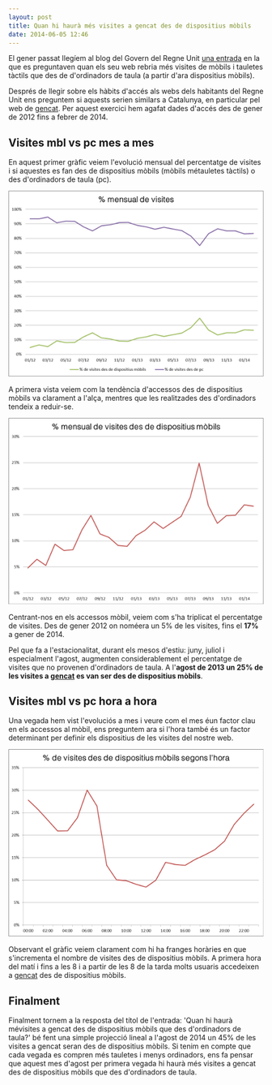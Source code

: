 ```yaml
---
layout: post
title: Quan hi haurà més visites a gencat des de dispositius mòbils
date: 2014-06-05 12:46
---
```

El gener passat llegíem al blog del Govern del Regne Unit [una entrada](https://gds.blog.gov.uk/2014/01/08/when-will-more-people-visit-gov-uk-using-a-mobile-or-tablet-than-a-pc/) en la que es preguntaven quan els seu web rebria més visites de mòbils i tauletes tàctils que des de d'ordinadors de taula (a partir d'ara dispositius mòbils).  

Després de llegir sobre els hàbits d'accés als webs dels habitants del Regne Unit ens preguntem si aquests serien similars a Catalunya, en particular  pel web de [gencat](http://www.gencat.cat). Per aquest exercici hem agafat dades d'accés des de gener de 2012 fins a febrer de 2014.  

## Visites mbl vs pc mes a mes
En aquest primer gràfic veiem l'evolució mensual del percentatge de visites i si aquestes es fan des de dispositius mòbils (mòbils métauletes tàctils) o des d'ordinadors de taula (pc). 

![% visites mbl vs pc mes a mes ](/img/201406_mensual_visites.png)

A primera vista veiem com la tendència d'accessos des de dispositius mòbils va clarament a l'alça, mentres que les realitzades des d'ordinadors tendeix a reduir-se.  

![% visites mbl ](/img/201406_mensual_visites_mobil.png)

Centrant-nos en els accessos mòbil, veiem com s'ha triplicat el percentatge de visites. Des de gener 2012 on noméera un 5% de les visites, fins el **17%** a gener de 2014.  

Pel que fa a l'estacionalitat, durant els mesos d'estiu: juny, juliol i especialment l'agost, augmenten considerablement el percentatge de visites que no provenen d'ordinadors de taula. A l'**agost de 2013 un 25% de les visites a [gencat](http://www.gencat.cat) 
es van ser des de dispositius mòbils**.   

## Visites mbl vs pc hora a hora
Una vegada hem vist l'evoluciós a mes i veure com el mes éun factor clau en els accessos al mòbil, ens preguntem ara si l'hora també és un factor determinant per definir els dispositius de les visites del nostre web.  

![% visites mbl vs pc hora a hora](/img/201406_hora_visites_mobil.png)

Observant el gràfic veiem clarament com hi ha franges horàries en que s'incrementa el nombre de visites des de dispositius mòbils. A primera hora del matí i fins a les 8 i a partir de les 8 de la tarda molts usuaris accedeixen a [gencat](http://www.gencat.cat) des de dispositius mòbils.  

## Finalment
Finalment tornem a la resposta del títol de l'entrada: 'Quan hi haurà mévisites a gencat des de dispositius mòbils que des d'ordinadors de taula?' bé fent una simple projecció lineal a l'agost de 2014 un 45% de les visites a gencat seran des de dispositius mòbils. Si tenim en compte que cada vegada es compren més tauletes i menys ordinadors, ens fa pensar que aquest mes d'agost per primera vegada hi haurà més visites a gencat des de dispositius mòbils que des d'ordinadors de taula.  
